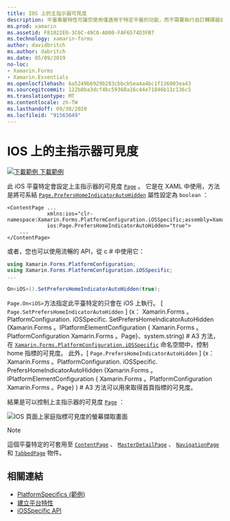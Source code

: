 ```yaml
---
title: IOS 上的主指示器可見度
description: 平臺專屬特性可讓您使用僅適用于特定平臺的功能，而不需要執行自訂轉譯器或效果。 本文說明如何使用 iOS 平臺特定的，在頁面上設定主指示器的可見度。
ms.prod: xamarin
ms.assetid: F81022E0-3C6C-49C0-A000-FAF6574D3FB7
ms.technology: xamarin-forms
author: davidbritch
ms.author: dabritch
ms.date: 05/09/2019
no-loc:
- Xamarin.Forms
- Xamarin.Essentials
ms.openlocfilehash: 6a5249b6929b283cbbcb5ea4a4bc1f136003ea43
ms.sourcegitcommit: 122b8ba3dcf4bc59368a16c44e71846b11c136c5
ms.translationtype: MT
ms.contentlocale: zh-TW
ms.lasthandoff: 09/30/2020
ms.locfileid: "91563649"
---
```

# <a name="home-indicator-visibility-on-ios"></a>IOS 上的主指示器可見度

[![下載範例](~/media/shared/download.png) 下載範例](https://docs.microsoft.com/samples/xamarin/xamarin-forms-samples/userinterface-platformspecifics)

此 iOS 平臺特定會設定上主指示器的可見度 [`Page`](xref:Xamarin.Forms.Page) 。 它是在 XAML 中使用，方法是將可系結 [`Page.PrefersHomeIndicatorAutoHidden`](xref:Xamarin.Forms.PlatformConfiguration.iOSSpecific.Page.PrefersHomeIndicatorAutoHiddenProperty) 屬性設定為 `boolean` ：

```xaml
<ContentPage ...
             xmlns:ios="clr-namespace:Xamarin.Forms.PlatformConfiguration.iOSSpecific;assembly=Xamarin.Forms.Core"
             ios:Page.PrefersHomeIndicatorAutoHidden="true">
    ...
</ContentPage>
```

或者，您也可以使用流暢的 API，從 c # 中使用它：

```csharp
using Xamarin.Forms.PlatformConfiguration;
using Xamarin.Forms.PlatformConfiguration.iOSSpecific;
...

On<iOS>().SetPrefersHomeIndicatorAutoHidden(true);
```

`Page.On<iOS>`方法指定此平臺特定的只會在 iOS 上執行。 [ `Page.SetPrefersHomeIndicatorAutoHidden` ] (x： Xamarin.Forms 。PlatformConfiguration. iOSSpecific. SetPrefersHomeIndicatorAutoHidden (Xamarin.Forms 。IPlatformElementConfiguration { Xamarin.Forms 。PlatformConfiguration Xamarin.Forms 。Page}、system.string) # A3 方法，在 [`Xamarin.Forms.PlatformConfiguration.iOSSpecific`](xref:Xamarin.Forms.PlatformConfiguration.iOSSpecific) 命名空間中，控制 home 指標的可見度。 此外，[ `Page.PrefersHomeIndicatorAutoHidden` ] (x： Xamarin.Forms 。PlatformConfiguration. iOSSpecific. PrefersHomeIndicatorAutoHidden (Xamarin.Forms 。IPlatformElementConfiguration { Xamarin.Forms 。PlatformConfiguration Xamarin.Forms 。Page} ) # A3 方法可以用來取得首頁指標的可見度。

結果是可以控制上主指示器的可見度 [`Page`](xref:Xamarin.Forms.Page) ：

![IOS 頁面上家庭指標可見度的螢幕擷取畫面](page-home-indicator-images/home-indicator-visibility.png "Page 首頁指標可見度")

> [!NOTE]
> 這個平臺特定的可套用至 [`ContentPage`](xref:Xamarin.Forms.ContentPage) 、 [`MasterDetailPage`](xref:Xamarin.Forms.MasterDetailPage) 、 [`NavigationPage`](xref:Xamarin.Forms.NavigationPage) 和 [`TabbedPage`](xref:Xamarin.Forms.TabbedPage) 物件。

## <a name="related-links"></a>相關連結

- [PlatformSpecifics (範例) ](/samples/xamarin/xamarin-forms-samples/userinterface-platformspecifics)
- [建立平台特性](~/xamarin-forms/platform/platform-specifics/index.md#creating-platform-specifics)
- [iOSSpecific API](xref:Xamarin.Forms.PlatformConfiguration.iOSSpecific)
